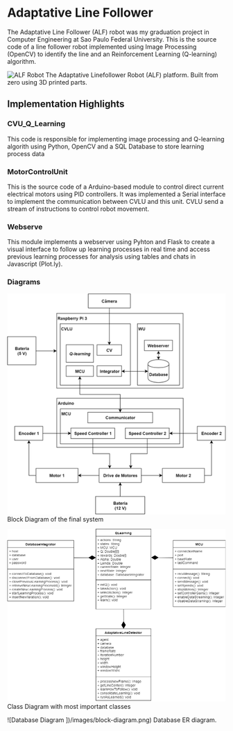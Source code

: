 # Adaptative Line Follower

The Adaptative Line Follower (ALF) robot was my graduation project in Computer Engineering at Sao Paulo Federal University.
This is the source code of a line follower robot implemented using Image Processing (OpenCV) to identify the line and an Reinforcement Learning (Q-learning) algorithm.


![ALF Robot](/images/alf-robotpng)
The Adaptative Linefollower Robot (ALF) platform. Built from zero using 3D printed parts.

## Implementation Highlights

### CVU_Q_Learning
This code is responsible for implementing image processing and Q-learning algorith using Python, OpenCV and a SQL Database to store learning process data


### MotorControlUnit
This is the source code of a Arduino-based module to control direct current electrical motors using PID controllers. 
It was implemented a Serial interface to implement the communication between CVLU and this unit.
CVLU send a stream of instructions to control robot movement.

### Webserve
This module implements a webserver using Pyhton and Flask to create a visual interface to follow up learning processes in real time and access previous learning processes for analysis using tables and chats in Javascript (Plot.ly).

### Diagrams

![Block Diagram](/images/block-diagram.png)
Block Diagram of the final system

![Class Diagram](/images/class-diagram.png)
Class Diagram with most important classes

![Database Diagram ])/images/block-diagram.png)
Database ER diagram.
